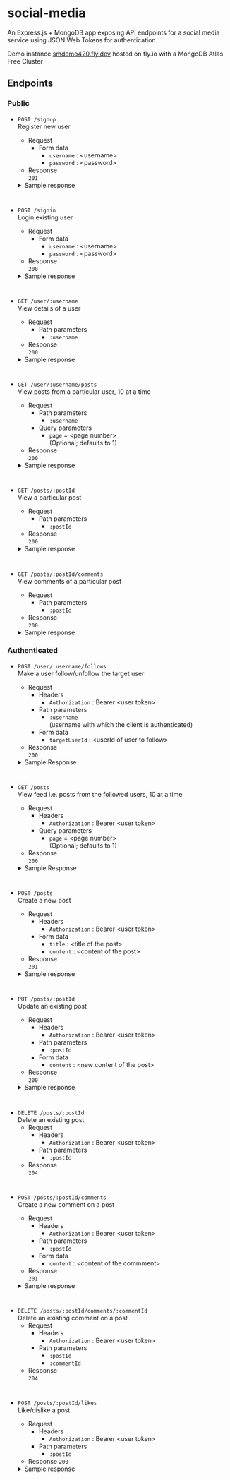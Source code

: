# social-media

An Express.js + MongoDB app exposing API endpoints for a social media service using JSON Web Tokens for authentication.

Demo instance [smdemo420.fly.dev](https://smdemo420.fly.dev/) hosted on fly.io with a MongoDB Atlas Free Cluster
## Endpoints
### Public
- `POST /signup` <br>
Register new user
  - Request
    - Form data
      - `username` : \<username>
      - `password` : \<password>
  - Response <br>
    `201`
   <details><summary>Sample response</summary>

        {
          "message": "Signed up successfully!",
          "user": {
            "username": "jonhdoe",
            "follows": [],
            "_id": "620a2b231b3b610728053989",
            "__v": 0
          },
          "token": "eyJhbGciOiJIUzI1NiIsInR5cCI6IkpXVCJ9.eyJ1c2VybmFtZSI6Impvbmhkb2UiLCJpZCI6IjYyMGEyYjIzMWIzYjYxMDcyODA1Mzk4OSIsImlhdCI6MTY0NDgzMzU3MSwiZXhwIjoxNjQ0OTE5OTcxfQ.O0P31ac7NaIZVB43ZYeRYgrj-aIq9HRDntuDS_NtYrw"
        }

   </details>
#
- `POST /signin` <br>
Login existing user
  - Request
    - Form data
      - `username` : \<username>
      - `password` : \<password>
  - Response<br>
  `200`
  <details><summary>Sample response</summary>

      {
        "message": "Logged in successfully",
        "existUser": {
          "_id": "6209541e23a674980bf81f40",
          "username": "wkinzu",
          "follows": [],
          "__v": 0
        },
        "token": "eyJhbGciOiJIUzI1NiIsInR5cCI6IkpXVCJ9.eyJ1c2VybmFtZSI6IndraW56dSIsImlkIjoiNjIwOTU0MWUyM2E2NzQ5ODBiZjgxZjQwIiwiaWF0IjoxNjQ0ODM1NjU4LCJleHAiOjE2NDQ5MjIwNTh9.eeHVtsdx1XCsb_aHx23F44B1vey1jVKPGPdLTw9-9Ek"
      }

  </details>
#
- `GET /user/:username` <br>
View details of a user
  - Request
    - Path parameters
      - `:username`
  - Response<br>
  `200`
  <details><summary>Sample response</summary>

      {
        "data": {
          "_id": "6209541e23a674980bf81f40",
          "username": "wkinzu",
          "follows": [],
          "__v": 0
        }
      }

  </details>
#
- `GET /user/:username/posts` <br>
View posts from a particular user, 10 at a time
  - Request
    - Path parameters
      - `:username`
    - Query parameters
      - `page` = \<page number> <br>
      (Optional; defaults to 1)
  - Response<br>
  `200`
  <details><summary>Sample response</summary>

      {
        "data": {
          "posts": [
            {
              "_id": "620a34a91b3b61072805398f",
              "title": "A note on social media",
              "content": "we should take back control of SM into our own hands. freedom for all ",
              "creator": "6209541e23a674980bf81f40",
              "likedBy": [],
              "comments": [
                {
                  "content": "yes, I absolutely agree",
                  "creator": "620a2b231b3b610728053989",
                  "_id": "620a3cd8948eb92ce1d5a3fd"
                }
              ],
              "__v": 1,
              "likes": []
            },
            {
              "likes": [],
              "_id": "6209547523a674980bf81f42",
              "title": "first day of my life...",
              "content": "...was not too bad actually just went fine",
              "creator": "6209541e23a674980bf81f40",
              "likedBy": [],
              "comments": [],
              "__v": 0
            }
          ],
          "currentPage": 1,
          "totalPages": 1
        }
      }

  </details>
#
- `GET /posts/:postId` <br>
View a particular post
  - Request
    - Path parameters
      - `:postId`
  - Response<br>
  `200`
  <details><summary>Sample response</summary>

      {
        "data": {
          "likes": [],
          "_id": "620a34a91b3b61072805398f",
          "title": "so this happened",
          "content": "someone spilled their coffee over my coat at the cafe yesterday",
          "creator": "6209541e23a674980bf81f40",
          "likedBy": [],
          "comments": [],
          "__v": 0
        }
      }

  </details>
#
- `GET /posts/:postId/comments` <br>
View comments of a particular post
  - Request
    - Path parameters
      - `:postId`
  - Response<br>
  `200`
  <details><summary>Sample response</summary>

      {
        "data": [
          {
            "content": "yes, I absolutely agree",
            "creator": "620a2b231b3b610728053989",
            "_id": "620a3cd8948eb92ce1d5a3fd"
          }
        ]
      }

  </details>
### Authenticated
- `POST /user/:username/follows` <br>
Make a user follow/unfollow the target user
  - Request
    - Headers
      - `Authorization` : Bearer \<user token>
    - Path parameters
      - `:username` <br>
      (username with which the client is authenticated)
    - Form data
      - `targetUserId` : \<userId of user to follow>
  - Response<br>
  `200`
  <details><summary>Sample Response</summary>
  
      {
        "data": {
          "_id": "620a2b231b3b610728053989",
          "username": "jonhdoe",
          "follows": [
            "620954c023a674980bf81f46"
          ],
          "__v": 3
        }
      }
  
  </details>
#
- `GET /posts` <br>
View feed i.e. posts from the followed users, 10 at a time
  - Request
    - Headers
      - `Authorization` : Bearer \<user token>
    - Query parameters
      - `page` = \<page number> <br>
      (Optional; defaults to 1)
  - Response<br>
  `200`
  <details><summary>Sample Response</summary>
  
      {
        "data": {
          "posts": [
            {
              "_id": "620a42bf948eb92ce1d5a437",
              "title": "song recommendations",
              "content": "I just found this new song: xx by shelter",
              "creator": "620954c023a674980bf81f46",
              "likes": [],
              "comments": [],
              "__v": 0
            },
            {
              "_id": "620a34a91b3b61072805398f",
              "title": "A note on social media",
              "content": "we should take back control of SM into our own hands. freedom for all ",
              "creator": "6209541e23a674980bf81f40",
              "comments": [
                {
                  "content": "yes, i think we should move to mastodon",
                  "creator": "620a2b231b3b610728053989",
                  "_id": "620a4204948eb92ce1d5a42e"
                }
              ],
              "__v": 12,
              "likes": [
                "620a2b231b3b610728053989"
              ]
            },
            {
              "_id": "6209547523a674980bf81f42",
              "title": "first day of my life...",
              "content": "...was not too bad actually just went fine",
              "creator": "6209541e23a674980bf81f40",
              "comments": [],
              "__v": 5,
              "likes": [
                "620954c023a674980bf81f46"
              ]
            }
          ],
          "currentPage": 1,
          "totalPages": 1
        }
      }
  
  </details>
#
- `POST /posts` <br>
Create a new post
  - Request
    - Headers
      - `Authorization` : Bearer \<user token>
    - Form data
      - `title` : \<title of the post>
      - `content` : \<content of the post>
  - Response<br>
  `201`
  <details><summary>Sample response</summary>

      {
        "data": {
          "title": "car damage",
          "content": "someone in the parking yesterday hit my car, looks accidentally.",
          "creator": "620a2b231b3b610728053989",
          "likes": [],
          "_id": "620a3eab948eb92ce1d5a404",
          "comments": [],
          "__v": 0
        }
      }

  </details>
#
- `PUT /posts/:postId` <br>
Update an existing post
  - Request
    - Headers
      - `Authorization` : Bearer \<user token>
    - Path parameters
      - `:postId`
    - Form data
      - `content` : \<new content of the post>
  - Response<br>
  `200`
  <details><summary>Sample response</summary>

      {
        "data": {
          "acknowledged": true,
          "modifiedCount": 1,
          "upsertedId": null,
          "upsertedCount": 0,
          "matchedCount": 1
        }
      }

  </details>
#
- `DELETE /posts/:postId` <br>
Delete an existing post
  - Request
    - Headers
      - `Authorization` : Bearer \<user token>
    - Path parameters
      - `:postId`
  - Response<br>
  `204`
#
- `POST /posts/:postId/comments` <br>
Create a new comment on a post
  - Request
    - Headers
      - `Authorization` : Bearer \<user token>
    - Path parameters
      - `:postId`
    - Form data
      - `content` : \<content of the commment>
  - Response<br>
  `201`
  <details><summary>Sample response</summary>
  
      {
        "data": {
          "likes": [],
          "_id": "620a34a91b3b61072805398f",
          "title": "A note on social media",
          "content": "we should take back control of SM into our own hands. freedom for all ",
          "creator": "6209541e23a674980bf81f40",
          "likedBy": [],
          "comments": [
            {
              "content": "yes, I absolutely agree",
              "creator": "620a2b231b3b610728053989",
              "_id": "620a3cd8948eb92ce1d5a3fd"
            }
          ],
          "__v": 1
        }
      }
  
  </details>
#
- `DELETE /posts/:postId/comments/:commentId` <br>
Delete an existing comment on a post
  - Request
    - Headers
      - `Authorization` : Bearer \<user token>
    - Path parameters
      - `:postId`
      - `:commentId`
  - Response<br>
  `204`
#
- `POST /posts/:postId/likes` <br>
Like/dislike a post
  - Request
    - Headers
      - `Authorization` : Bearer \<user token>
    - Path parameters
      - `:postId`
  - Response
  `200`
  <details><summary>Sample response</summary>

      {
        "data": {
          "_id": "620a34a91b3b61072805398f",
          "title": "A note on social media",
          "content": "we should take back control of SM into our own hands. freedom for all ",
          "creator": "6209541e23a674980bf81f40",
          "likedBy": [],
          "comments": [],
          "__v": 9,
          "likes": [
            "620a2b231b3b610728053989"
          ]
        }
      }

  </details>
